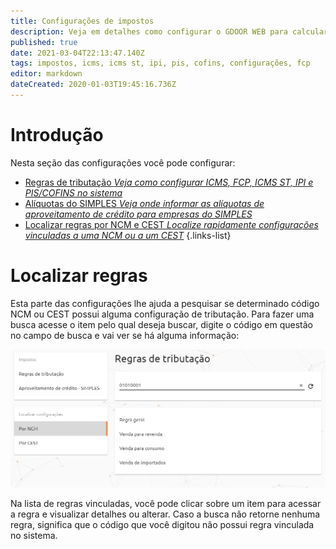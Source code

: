 ```yaml
---
title: Configurações de impostos
description: Veja em detalhes como configurar o GDOOR WEB para calcular os impostos nos documentos fiscais
published: true
date: 2021-03-04T22:13:47.140Z
tags: impostos, icms, icms st, ipi, pis, cofins, configurações, fcp
editor: markdown
dateCreated: 2020-01-03T19:45:16.736Z
---
```


# Introdução

Nesta seção das configurações você pode configurar:

- [Regras de tributação *Veja como configurar ICMS, FCP, ICMS ST, IPI e PIS/COFINS no sistema*](regras-de-tributacao)
- [Alíquotas do SIMPLES *Veja onde informar as alíquotas de aproveitamento de crédito para empresas do SIMPLES*](simples)
- [Localizar regras por NCM e CEST *Localize rapidamente configurações vinculadas a uma NCM ou a um CEST*](localizar-regras)
{.links-list}

# Localizar regras

Esta parte das configurações lhe ajuda a pesquisar se determinado código NCM ou CEST possui alguma configuração de tributação. Para fazer uma busca acesse o item pelo qual deseja buscar, digite o código em questão no campo de busca e vai ver se há alguma informação:

![Busca de regra por NCM](/config/impostos/buscar-regra.png)

Na lista de regras vinculadas, você pode clicar sobre um item para acessar a regra e visualizar detalhes ou alterar. Caso a busca não retorne nenhuma regra, significa que o código que você digitou não possui regra vinculada no sistema.
